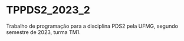 # TPPDS2_2023_2
Trabalho de programação para a disciplina PDS2 pela UFMG, segundo semestre de 2023, turma TM1.
